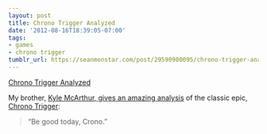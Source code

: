 ```yaml
---
layout: post
title: Chrono Trigger Analyzed
date: '2012-08-16T18:39:05-07:00'
tags:
- games
- chrono trigger
tumblr_url: https://seanmonstar.com/post/29590900095/chrono-trigger-analyzed
---
```

[Chrono Trigger Analyzed](http://theconstantconundrum.tumblr.com/post/29246845082/day-16-chrono-trigger-i-got-a-new-binder-last)  

My brother, [Kyle McArthur, gives an amazing analysis](http://theconstantconundrum.tumblr.com/post/29246845082/day-16-chrono-trigger-i-got-a-new-binder-last) of the classic epic, [Chrono Trigger](http://en.wikipedia.org/wiki/Chrono_Trigger):

> “Be good today, Crono.”

